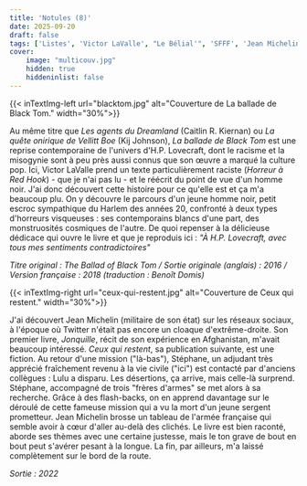 ```yaml
---
title: 'Notules (8)'
date: 2025-09-20
draft: false
tags: ['Listes', 'Victor LaValle', "Le Bélial'", 'SFFF', 'Jean Michelin', "Editions Héloïse d'Ormesson" ]
cover: 
    image: "multicouv.jpg"
    hidden: true
    hiddeninlist: false
---
```


{{< inTextImg-left url="blacktom.jpg" alt="Couverture de La ballade de Black Tom." width="30%">}}

Au même titre que *Les agents du Dreamland* (Caitlin R. Kiernan) ou *La quête onirique de Vellitt Boe* (Kij Johnson), *La ballade de Black Tom* est une reprise contemporaine de l'univers d'H.P. Lovecraft, dont le racisme et la misogynie sont à peu près aussi connus que son œuvre a marqué la culture pop. Ici, Victor LaValle prend un texte particulièrement raciste (*Horreur à Red Hook*) - que je n'ai pas lu - et le réécrit du point de vue d'un homme noir. J'ai donc découvert cette histoire pour ce qu'elle est et ça m'a beaucoup plu. On y découvre le parcours d'un jeune homme noir, petit escroc sympathique du Harlem des années 20, confronté à deux types d'horreurs visqueuses : ses contemporains blancs d'une part, des monstruosités cosmiques de l'autre. De quoi repenser à la délicieuse dédicace qui ouvre le livre et que je reproduis ici : *"À H.P. Lovecraft, avec tous mes sentiments contradictoires"*

*Titre original : The Ballad of Black Tom / Sortie originale (anglais) : 2016 / Version française : 2018 (traduction : Benoît Domis)*

{{< inTextImg-right url="ceux-qui-restent.jpg" alt="Couverture de Ceux qui restent." width="30%">}}

J'ai découvert Jean Michelin (militaire de son état) sur les réseaux sociaux, à l'époque où Twitter n'était pas encore un cloaque d'extrême-droite. Son premier livre, *Jonquille*, récit de son expérience en Afghanistan, m'avait beaucoup intéressé. *Ceux qui restent*, sa publication suivante, est une fiction. Au retour d'une mission ("là-bas"), Stéphane, un adjudant très apprécié fraîchement revenu à la vie civile ("ici") est contacté par d'anciens collègues : Lulu a disparu. Les désertions, ça arrive, mais celle-là surprend. Stéphane, accompagné de trois "frères d'armes" se met alors à sa recherche. Grâce à des flash-backs, on en apprend davantage sur le déroulé de cette fameuse mission qui a vu la mort d'un jeune sergent prometteur. Jean Michelin brosse un tableau de l'armée française qui semble avoir à cœur d'aller au-delà des clichés. Le livre est bien raconté, aborde ses thèmes avec une certaine justesse, mais le ton grave de bout en bout peut s'avérer pesant à la longue. La fin, par ailleurs, m'a laissé complètement sur le bord de la route. 

*Sortie : 2022*